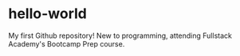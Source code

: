 # hello-world
My first Github repository!
New to programming, attending Fullstack Academy's Bootcamp Prep course.
